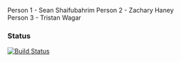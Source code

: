 Person 1 - Sean Shaifubahrim 
Person 2 - Zachary Haney  
Person 3 - Tristan Wagar
### Status
[![Build Status](https://travis-ci.com/zaha0077/csci3010_pe6.png)](https://travis-ci.com/zaha0077/csci3010_pe6)
